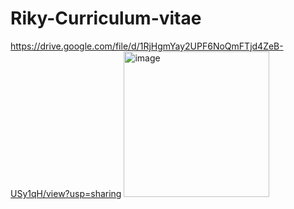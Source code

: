 # Riky-Curriculum-vitae
https://drive.google.com/file/d/1RjHgmYay2UPF6NoQmFTjd4ZeB-USy1qH/view?usp=sharing
<img width="233" alt="image" src="https://user-images.githubusercontent.com/109866827/215127318-e10412ec-9edd-453b-ae8d-9e072bc67da8.png">
